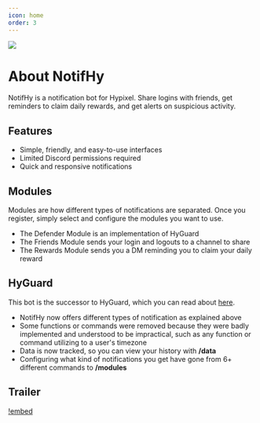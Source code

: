```yaml
---
icon: home
order: 3
---
```

![](https://i.imgur.com/cbOmoWk.png)

# About NotifHy
NotifHy is a notification bot for Hypixel. Share logins with friends, get reminders to claim daily rewards, and get alerts on suspicious activity.

## Features
- Simple, friendly, and easy-to-use interfaces
- Limited Discord permissions required
- Quick and responsive notifications

## Modules
Modules are how different types of notifications are separated. Once you register, simply select and configure the modules you want to use.
- The Defender Module is an implementation of HyGuard
- The Friends Module sends your login and logouts to a channel to share
- The Rewards Module sends you a DM reminding you to claim your daily reward

## HyGuard
This bot is the successor to HyGuard, which you can read about [here](https://hypixel.net/threads/discord-bot-hyguard-a-bot-that-monitors-your-account-24-7.4368395/ "Hypixel Forums").
- NotifHy now offers different types of notification as explained above
- Some functions or commands were removed because they were badly implemented and understood to be impractical, such as any function or command utilizing to a user's timezone
- Data is now tracked, so you can view your history with **/data**
- Configuring what kind of notifications you get have gone from 6+ different commands to **/modules**

## Trailer
[!embed](https://youtu.be/_yAVuZBMcdk)